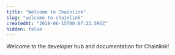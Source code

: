 ```yaml
---
title: "Welcome to Chainlink"
slug: "welcome-to-chainlink"
createdAt: "2018-06-15T00:07:23.595Z"
hidden: false
---
```

Welcome to the developer hub and documentation for Chainlink!